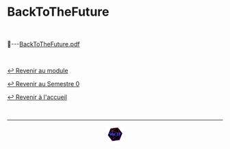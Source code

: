 # BackToTheFuture

<br>

📂---[BackToTheFuture.pdf](https://github.com/Studio-17/Epitech-Subjects/blob/main/Semestre_0/B-MET-XXX/BackToTheFuture/BackToTheFuture.pdf)

<br>

[↩️ Revenir au module](https://github.com/Studio-17/Epitech-Subjects/tree/main/Semestre_0/B-MET-XXX)

[↩️ Revenir au Semestre 0](https://github.com/Studio-17/Epitech-Subjects/tree/main/Semestre_0)

[↩️ Revenir à l'accueil](https://github.com/Studio-17/Epitech-Subjects)

<br>

---

<div align="center">

<a href="https://github.com/Studio-17" target="_blank"><img src="../../../voc17.gif" width="40"></a>

</div>
